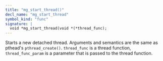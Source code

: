 ```yaml
---
title: "mg_start_thread()"
decl_name: "mg_start_thread"
symbol_kind: "func"
signature: |
  void *mg_start_thread(void *(*thread_func);
---
```


Starts a new detached thread.
Arguments and semantics are the same as pthead's `pthread_create()`.
`thread_func` is a thread function, `thread_func_param` is a parameter
that is passed to the thread function. 

